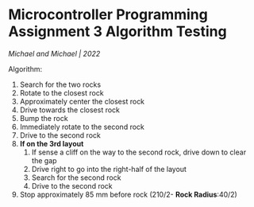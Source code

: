 # Microcontroller Programming Assignment 3 Algorithm Testing
*Michael and Michael | 2022*

Algorithm:
1. Search for the two rocks
2. Rotate to the closest rock
3. Approximately center the closest rock
4. Drive towards the closest rock
5. Bump the rock
6. Immediately rotate to the second rock
7. Drive to the second rock
8. **If on the 3rd layout**
   1. If sense a cliff on the way to the second rock, drive down to clear the gap
   2. Drive right to go into the right-half of the layout
   3. Search for the second rock
   4. Drive to the second rock
9. Stop approximately 85 mm before rock (210/2- **Rock Radius**:40/2)

